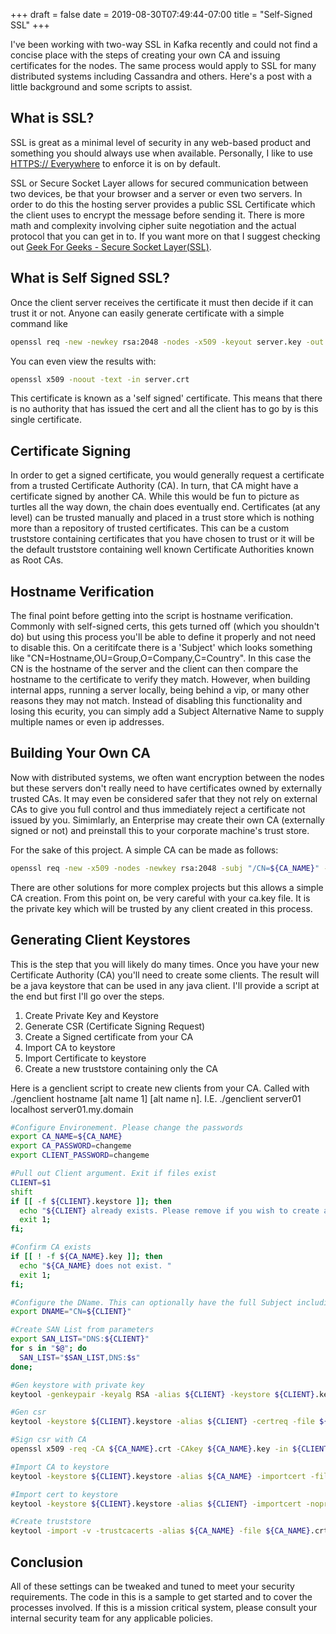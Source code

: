 +++
draft = false
date = 2019-08-30T07:49:44-07:00
title = "Self-Signed SSL"
+++

I've been working with two-way SSL in Kafka recently and could not find a concise place with the steps of creating your own CA and issuing certificates for the nodes. The same process would apply to SSL for many distributed systems including Cassandra and others. Here's a post with a little background and some scripts to assist.

## What is SSL?
SSL is great as a minimal level of security in any web-based product and something you should always use when available. Personally, I like to use [HTTPS:// Everywhere](https://www.eff.org/https-everywhere) to enforce it is on by default.

SSL or Secure Socket Layer allows for secured communication between two devices, be that your browser and a server or even two servers. In order to do this the hosting server provides a public SSL Certificate which the client uses to encrypt the message before sending it. There is more math and complexity involving cipher suite negotiation and the actual protocol that you can get in to. If you want more on that I suggest checking out [Geek For Geeks - Secure Socket Layer(SSL)](https://www.geeksforgeeks.org/secure-socket-layer-ssl/).

## What is Self Signed SSL?
Once the client server receives the certificate it must then decide if it can trust it or not. Anyone can easily generate certificate with a simple command like
```bash
openssl req -new -newkey rsa:2048 -nodes -x509 -keyout server.key -out server.crt
```
You can even view the results with:
```bash
openssl x509 -noout -text -in server.crt
```
This certificate is known as a 'self signed' certificate. This means that there is no authority that has issued the cert and all the client has to go by is this single certificate.

## Certificate Signing
In order to get a signed certificate, you would generally request a certificate from a trusted Certificate Authority (CA). In turn, that CA might have a certificate signed by another CA. While this would be fun to picture as turtles all the way down, the chain does eventually end. Certificates (at any level) can be trusted manually and placed in a trust store which is nothing more than a repository of trusted certificates. This can be a custom truststore containing certificates that you have chosen to trust or it will be the default truststore containing well known Certificate Authorities known as Root CAs.

## Hostname Verification
The final point before getting into the script is hostname verification. Commonly with self-signed certs, this gets turned off (which you shouldn't do) but using this process you'll be able to define it properly and not need to disable this. On a ceritifcate there is a 'Subject' which looks something like "CN=Hostname,OU=Group,O=Company,C=Country". In this case the CN is the hostname of the server and the client can then compare the hostname to the certificate to verify they match. However, when building internal apps, running a server locally, being behind a vip, or many other reasons they may not match. Instead of disabling this functionality and losing this ecurity, you can simply add a Subject Alternative Name to supply multiple names or even ip addresses.

## Building Your Own CA
Now with distributed systems, we often want encryption between the nodes but these servers don't really need to have certificates owned by externally trusted CAs. It may even be considered safer that they not rely on external CAs to give you full control and thus immediately reject a certificate not issued by you. Simimlarly, an Enterprise may create their own CA (externally signed or not) and preinstall this to your corporate machine's trust store.

For the sake of this project. A simple CA can be made as follows:
```bash
openssl req -new -x509 -nodes -newkey rsa:2048 -subj "/CN=${CA_NAME}" -keyout ${CA_NAME}.key -out ${CA_NAME}.crt
```
There are other solutions for more complex projects but this allows a simple CA creation. From this point on, be very careful with your ca.key file. It is the private key which will be trusted by any client created in this process.

## Generating Client Keystores
This is the step that you will likely do many times. Once you have your new Certificate Authority (CA) you'll need to create some clients. The result will be a java keystore that can be used in any java client. I'll provide a script at the end but first I'll go over the steps.
1. Create Private Key and Keystore
2. Generate CSR (Certificate Signing Request)
3. Create a Signed certificate from your CA
4. Import CA to keystore
4. Import Certificate to keystore
5. Create a new truststore containing only the CA

Here is a genclient script to create new clients from your CA. Called with ./genclient hostname [alt name 1] [alt name n]. I.E. ./genclient server01 localhost server01.my.domain
```bash
#Configure Environement. Please change the passwords
export CA_NAME=${CA_NAME}
export CA_PASSWORD=changeme
export CLIENT_PASSWORD=changeme

#Pull out Client argument. Exit if files exist
CLIENT=$1
shift
if [[ -f ${CLIENT}.keystore ]]; then
  echo "${CLIENT} already exists. Please remove if you wish to create a new certificate."
  exit 1;
fi;

#Confirm CA exists
if [[ ! -f ${CA_NAME}.key ]]; then
  echo "${CA_NAME} does not exist. "
  exit 1;
fi;

#Configure the DName. This can optionally have the full Subject including OU,O,C
export DNAME="CN=${CLIENT}"

#Create SAN List from parameters
export SAN_LIST="DNS:${CLIENT}"
for s in "$@"; do
  SAN_LIST="$SAN_LIST,DNS:$s"
done;

#Gen keystore with private key
keytool -genkeypair -keyalg RSA -alias ${CLIENT} -keystore ${CLIENT}.keystore -storepass $CLIENT_PASSWORD -keypass $CLIENT_PASSWORD -validity 365 -keysize 2048 -dname "$DNAME" -storetype PKCS12 -ext "SAN=$SAN_LIST"

#Gen csr
keytool -keystore ${CLIENT}.keystore -alias ${CLIENT} -certreq -file ${CLIENT}.csr -keypass $CLIENT_PASSWORD -storepass $CLIENT_PASSWORD -dname "$DNAME" -ext "SAN=$SAN_LIST"

#Sign csr with CA
openssl x509 -req -CA ${CA_NAME}.crt -CAkey ${CA_NAME}.key -in ${CLIENT}.csr -out ${CLIENT}.crt -days 365 -CAcreateserial -passin pass:$CLIENT_PASSWORD -extfile <(printf "subjectAltName=$SAN_LIST")

#Import CA to keystore
keytool -keystore ${CLIENT}.keystore -alias ${CA_NAME} -importcert -file ${CA_NAME}.crt -noprompt  -keypass $CLIENT_PASSWORD -storepass $CLIENT_PASSWORD

#Import cert to keystore
keytool -keystore ${CLIENT}.keystore -alias ${CLIENT} -importcert -noprompt -file ${CLIENT}.crt -keypass $CLIENT_PASSWORD -storepass $CLIENT_PASSWORD

#Create truststore
keytool -import -v -trustcacerts -alias ${CA_NAME} -file ${CA_NAME}.crt -keystore ${CLIENT}.truststore -keypass $CLIENT_PASSWORD -storepass $CLIENT_PASSWORD -noprompt
```

## Conclusion
All of these settings can be tweaked and tuned to meet your security requirements. The code in this is a sample to get started and to cover the processes involved. If this is a mission critical system, please consult your internal security team for any applicable policies.
